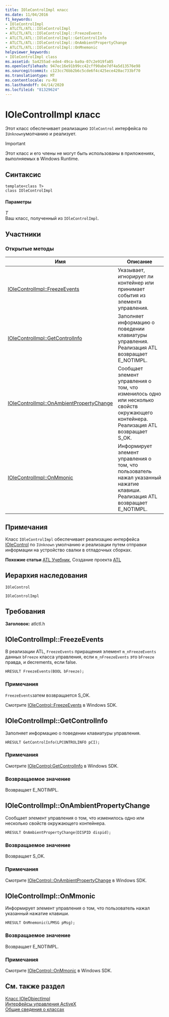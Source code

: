 ```yaml
---
title: IOleControlImpl класс
ms.date: 11/04/2016
f1_keywords:
- IOleControlImpl
- ATLCTL/ATL::IOleControlImpl
- ATLCTL/ATL::IOleControlImpl::FreezeEvents
- ATLCTL/ATL::IOleControlImpl::GetControlInfo
- ATLCTL/ATL::IOleControlImpl::OnAmbientPropertyChange
- ATLCTL/ATL::IOleControlImpl::OnMnemonic
helpviewer_keywords:
- IOleControlImpl class
ms.assetid: 5a4255ad-ede4-49ca-ba9a-07c2e919fa85
ms.openlocfilehash: 947ec16e91b99cc42cff90abe7df4a5d13576e98
ms.sourcegitcommit: c123cc76bb2b6c5cde6f4c425ece420ac733bf70
ms.translationtype: MT
ms.contentlocale: ru-RU
ms.lasthandoff: 04/14/2020
ms.locfileid: "81329624"
---
```

# <a name="iolecontrolimpl-class"></a>IOleControlImpl класс

Этот класс обеспечивает реализацию `IOleControl` интерфейса по `IUnknown`умолчанию и реализует.

> [!IMPORTANT]
> Этот класс и его члены не могут быть использованы в приложениях, выполняемых в Windows Runtime.

## <a name="syntax"></a>Синтаксис

```
template<class T>
class IOleControlImpl
```

#### <a name="parameters"></a>Параметры

*T*<br/>
Ваш класс, полученный из `IOleControlImpl`.

## <a name="members"></a>Участники

### <a name="public-methods"></a>Открытые методы

|Имя|Описание|
|----------|-----------------|
|[IOleControlImpl::FreezeEvents](#freezeevents)|Указывает, игнорирует ли контейнер или принимает события из элемента управления.|
|[IOleControlImpl::GetControlInfo](#getcontrolinfo)|Заполняет информацию о поведении клавиатуры управления. Реализация ATL возвращает E_NOTIMPL.|
|[IOleControlImpl::OnAmbientPropertyChange](#onambientpropertychange)|Сообщает элемент управления о том, что изменилось одно или несколько свойств окружающего контейнера. Реализация ATL возвращает S_OK.|
|[IOleControlImpl::OnMmonic](#onmnemonic)|Информирует элемент управления о том, что пользователь нажал указанный нажатие клавиши. Реализация ATL возвращает E_NOTIMPL.|

## <a name="remarks"></a>Примечания

Класс `IOleControlImpl` обеспечивает реализацию интерфейса [IOleControl](/windows/win32/api/ocidl/nn-ocidl-iolecontrol) по `IUnknown` умолчанию и реализации путем отправки информации на устройство свалки в отладочных сборках.

**Похожие статьи** [ATL Учебник](../../atl/active-template-library-atl-tutorial.md), Создание проекта [ATL](../../atl/reference/creating-an-atl-project.md)

## <a name="inheritance-hierarchy"></a>Иерархия наследования

`IOleControl`

`IOleControlImpl`

## <a name="requirements"></a>Требования

**Заголовок:** atlctl.h

## <a name="iolecontrolimplfreezeevents"></a><a name="freezeevents"></a>IOleControlImpl::FreezeEvents

В реализации ATL, `FreezeEvents` приращения элемент `m_nFreezeEvents` данных `bFreeze` класса управления, если `m_nFreezeEvents` это `bFreeze` правда, и decrements, если false.

```
HRESULT FreezeEvents(BOOL bFreeze);
```

### <a name="remarks"></a>Примечания

`FreezeEvents`затем возвращается S_OK.

Смотрите [IOleControl::FreezeEvents](/windows/win32/api/ocidl/nf-ocidl-iolecontrol-freezeevents) в Windows SDK.

## <a name="iolecontrolimplgetcontrolinfo"></a><a name="getcontrolinfo"></a>IOleControlImpl::GetControlInfo

Заполняет информацию о поведении клавиатуры управления.

```
HRESULT GetControlInfo(LPCONTROLINFO pCI);
```

### <a name="remarks"></a>Примечания

Смотрите [IOleControl:GetControlInfo](/windows/win32/api/ocidl/nf-ocidl-iolecontrol-getcontrolinfo) в Windows SDK.

### <a name="return-value"></a>Возвращаемое значение

Возвращает E_NOTIMPL.

## <a name="iolecontrolimplonambientpropertychange"></a><a name="onambientpropertychange"></a>IOleControlImpl::OnAmbientPropertyChange

Сообщает элемент управления о том, что изменилось одно или несколько свойств окружающего контейнера.

```
HRESULT OnAmbientPropertyChange(DISPID dispid);
```

### <a name="return-value"></a>Возвращаемое значение

Возвращает S_OK.

### <a name="remarks"></a>Примечания

Смотрите [IOleControl::OnAmbientPropertyChange](/windows/win32/api/ocidl/nf-ocidl-iolecontrol-onambientpropertychange) в Windows SDK.

## <a name="iolecontrolimplonmnemonic"></a><a name="onmnemonic"></a>IOleControlImpl::OnMmonic

Информирует элемент управления о том, что пользователь нажал указанный нажатие клавиши.

```
HRESULT OnMnemonic(LPMSG pMsg);
```

### <a name="return-value"></a>Возвращаемое значение

Возвращает E_NOTIMPL.

### <a name="remarks"></a>Примечания

Смотрите [IOleControl::OnMmonic](/windows/win32/api/ocidl/nf-ocidl-iolecontrol-onmnemonic) в Windows SDK.

## <a name="see-also"></a>См. также раздел

[Класс IOleObjectImpl](../../atl/reference/ioleobjectimpl-class.md)<br/>
[Интерфейсы управления ActiveX](/windows/win32/com/activex-controls-interfaces)<br/>
[Общие сведения о классах](../../atl/atl-class-overview.md)
